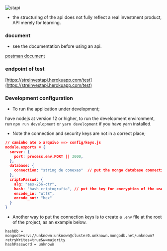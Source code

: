 ![stapi](https://user-images.githubusercontent.com/54999837/118889676-d371e880-b8d3-11eb-8889-73b488ca068b.png)

* the structuring of the api does not fully reflect a real investment product, API merely for learning.

### document

* see the documentation before using an api.

[postman document](https://documenter.getpostman.com/view/11026666/TzY69uHJ)

### endpoint of test

[https://streinvestapi.herokuapp.com/test](https://streinvestapi.herokuapp.com/test)

### Development configuration

* To run the application under development;

have nodejs at version 12 or higher, to run the development environment, run `npm run development` or `yarn development` if you have yarn installed.

* Note the connection and security keys are not in a correct place;

```json
// caminho ate o arquivo ==> config/keys.js
module.exports = {
  server: {
    port: process.env.PORT || 3000,
  },
  database: {
    connection: "string de conexao"  // put the mongo database connection string here
  },
  criptoPasswd: {
    alg: "aes-256-ctr",
    hash: "hash criptografia", // put the key for encryption of the user's password here
    encode_in: "utf8",
    encode_out: "hex"
  }
}
``` 
* Another way to put the connection keys is to create a `.env` file at the root of the project, as an example below.

```
hashDb = mongodb+srv://unknown:unknown@cluster0.unknown.mongodb.net/unknown?retryWrites=true&w=majority
hashPassword = unknown
```
